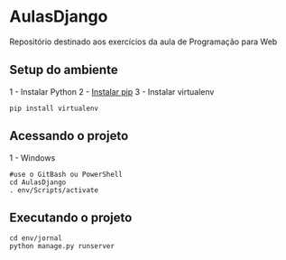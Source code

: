 # AulasDjango
Repositório destinado aos exercícios da aula de Programação para Web

## Setup do ambiente
1 - Instalar Python
2 - [Instalar pip](http://pip.readthedocs.org/en/stable/installing/)
3 - Instalar virtualenv
```
pip install virtualenv
```

## Acessando o projeto
1 - Windows
```
#use o GitBash ou PowerShell
cd AulasDjango
. env/Scripts/activate
```

## Executando o projeto
```
cd env/jornal
python manage.py runserver
```


  
